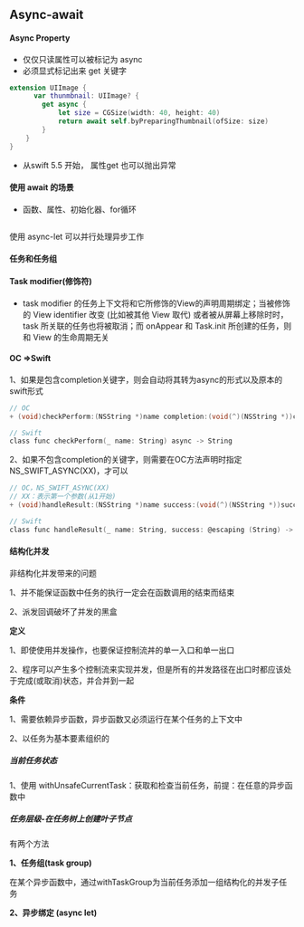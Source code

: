 ## Async-await

#### Async Property

* 仅仅只读属性可以被标记为 async
* 必须显式标记出来 get 关键字

```swift
extension UIImage {
      var thunmbnail: UIImage? {
        get async {
            let size = CGSize(width: 40, height: 40)
            return await self.byPreparingThumbnail(ofSize: size)
        }
    }
}
```

* 从swift 5.5 开始， 属性get 也可以抛出异常

#### 使用 await 的场景

* 函数、属性、初始化器、for循环

```swift
```

使用 async-let 可以并行处理异步工作

#### 任务和任务组

#### Task modifier(修饰符)

* task modifier 的任务上下文将和它所修饰的View的声明周期绑定；当被修饰的 View identifier 改变 (比如被其他 View 取代) 或者被从屏幕上移除时时，task 所关联的任务也将被取消；而 onAppear 和 Task.init 所创建的任务，则和 View 的生命周期无关



#### OC =>Swift

1、如果是包含completion关键字，则会自动将其转为async的形式以及原本的swift形式

```objective-c
// OC
+ (void)checkPerform:(NSString *)name completion:(void(^)(NSString *))completion;

// Swift
class func checkPerform(_ name: String) async -> String
```

2、如果不包含completion的关键字，则需要在OC方法声明时指定NS_SWIFT_ASYNC(XX)，才可以

```objective-c
// OC，NS_SWIFT_ASYNC(XX)
// XX：表示第一个参数(从1开始)
+ (void)handleResult:(NSString *)name success:(void(^)(NSString *))success failure:(void(^)(NSError *error))failure  NS_SWIFT_ASYNC(3);

// Swift
class func handleResult(_ name: String, success: @escaping (String) -> Void) async -> Error
```

#### 结构化并发

非结构化并发带来的问题

1、并不能保证函数中任务的执行一定会在函数调用的结束而结束

2、派发回调破坏了并发的黑盒

**定义**

1、即使使用并发操作，也要保证控制流丼的单一入口和单一出口

2、程序可以产生多个控制流来实现并发，但是所有的并发路径在出口时都应该处于完成(或取消)状态，并合并到一起

**条件**

1、需要依赖异步函数，异步函数又必须运行在某个任务的上下文中

2、以任务为基本要素组织的

##### 当前任务状态

1、使用 withUnsafeCurrentTask：获取和检查当前任务，前提：在任意的异步函数中

##### 任务层级-在任务树上创建叶子节点

有两个方法

**1、任务组(task group)**

在某个异步函数中，通过withTaskGroup为当前任务添加一组结构化的并发子任务



**2、异步绑定 (async let)**



